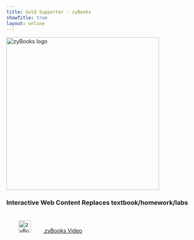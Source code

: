 ```yaml
---
title: Gold Supporter - zyBooks
showTitle: true
layout: online
---
```


<a href="https://www.zybooks.com/">
	<img alt="zyBooks logo" src="../../images/supporters/200s/zybooks-200.jpg" width="400" />
</a>

### Interactive Web Content Replaces textbook/homework/labs

<div class="row">
<div class="col-md-3">
  <a href="https://www.zybooks.com/sigcse2020/">
  <img alt="zyBooks Presentation Link" src="{{url}}/images/icons/youtube_social_icon_red.png" height="32" hspace="32" vspace="20"/>
zyBooks Video</a>
</div>